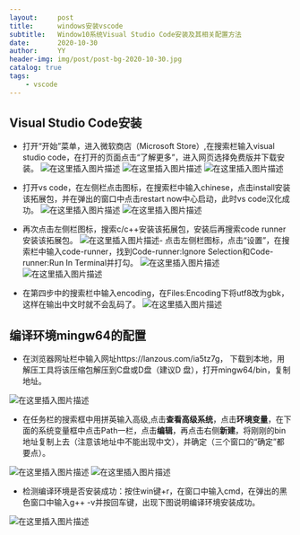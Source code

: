 ```yaml
---
layout:     post
title:      windows安装vscode
subtitle:   Window10系统Visual Studio Code安装及其相关配置方法
date:       2020-10-30
author:     YY
header-img: img/post/post-bg-2020-10-30.jpg
catalog: true
tags:
    - vscode
---
```


## Visual Studio Code安装
- 打开“开始”菜单，进入微软商店（Microsoft Store）,在搜索栏输入visual studio code，在打开的页面点击“了解更多”，进入网页选择免费版并下载安装。
![在这里插入图片描述](https://img-blog.csdnimg.cn/20201030165958119.png#pic_center)
![在这里插入图片描述](https://img-blog.csdnimg.cn/2020103017000543.png#pic_center)
![在这里插入图片描述](https://img-blog.csdnimg.cn/20201030170010277.png?x-oss-process=image/watermark,type_ZmFuZ3poZW5naGVpdGk,shadow_10,text_aHR0cHM6Ly9ibG9nLmNzZG4ubmV0L3FxXzQ2MTEwMjI0,size_16,color_FFFFFF,t_70#pic_center)

- 打开vs code，在左侧栏点击图标，在搜索栏中输入chinese，点击install安装该拓展包，并在弹出的窗口中点击restart now中心启动，此时vs code汉化成功。
![在这里插入图片描述](https://img-blog.csdnimg.cn/20201030170253857.png#pic_center)
![在这里插入图片描述](https://img-blog.csdnimg.cn/20201030170312327.png#pic_center)


- 再次点击左侧栏图标，搜索c/c++安装该拓展包，安装后再搜索code runner安装该拓展包。
![在这里插入图片描述](https://img-blog.csdnimg.cn/20201030170335199.png#pic_center)- 点击左侧栏图标，点击“设置”，在搜索栏中输入code-runner，找到Code-runner:Ignore Selection和Code-runner:Run In Terminal并打勾。
![在这里插入图片描述](https://img-blog.csdnimg.cn/2020103017041337.png#pic_center)
![在这里插入图片描述](https://img-blog.csdnimg.cn/20201030170419489.png#pic_center)
- 在第四步中的搜索栏中输入encoding，在Files:Encoding下将utf8改为gbk，这样在输出中文时就不会乱码了。
![在这里插入图片描述](https://img-blog.csdnimg.cn/20201030170444125.png?x-oss-process=image/watermark,type_ZmFuZ3poZW5naGVpdGk,shadow_10,text_aHR0cHM6Ly9ibG9nLmNzZG4ubmV0L3FxXzQ2MTEwMjI0,size_16,color_FFFFFF,t_70#pic_center)

## 编译环境mingw64的配置
- 在浏览器网址栏中输入网址https://lanzous.com/ia5tz7g， 下载到本地，用解压工具将该压缩包解压到C盘或D盘（建议D 盘），打开mingw64/bin，复制地址。

![在这里插入图片描述](https://img-blog.csdnimg.cn/20201030170529319.png#pic_center)

- 在任务栏的搜索框中用拼英输入高级,点击**查看高级系统**，点击**环境变量**，在下面的系统变量框中点击Path一栏，点击**编辑**，再点击右侧**新建**，将刚刚的bin地址复制上去（注意该地址中不能出现中文），并确定（三个窗口的“确定”都要点）。

![在这里插入图片描述](https://img-blog.csdnimg.cn/20201030170731391.png#pic_center)
![在这里插入图片描述](https://img-blog.csdnimg.cn/20201030170735148.png#pic_center)
- 检测编译环境是否安装成功：按住win键+r，在窗口中输入cmd，在弹出的黑色窗口中输入g++ -v并按回车键，出现下图说明编译环境安装成功。

![在这里插入图片描述](https://img-blog.csdnimg.cn/20201030170802119.png?x-oss-process=image/watermark,type_ZmFuZ3poZW5naGVpdGk,shadow_10,text_aHR0cHM6Ly9ibG9nLmNzZG4ubmV0L3FxXzQ2MTEwMjI0,size_16,color_FFFFFF,t_70#pic_center)

